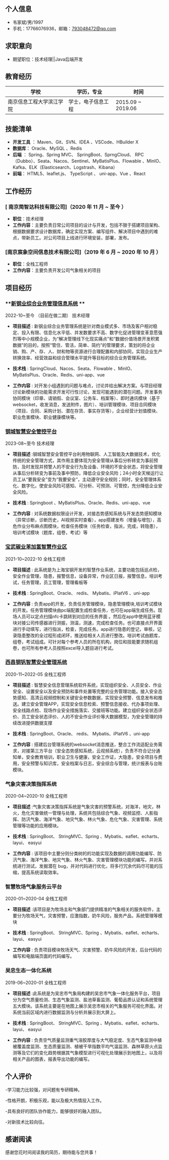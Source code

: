 ## 个人信息

- 韦家斌/男/1997
- 手机：17766076936，邮箱：793048472@qq.com

## 求职意向

- 期望职位：技术经理||Java后端开发

## 教育经历

| 学校                     | 学历，专业         | 时间              |
| ------------------------ | ------------------ | ----------------- |
| 南京信息工程大学滨江学院 | 学士，电子信息工程 | 2015.09 ~ 2019.06 |


## 技能清单

- **开发工具** ： Maven、Git、SVN、IDEA 、VSCode、HBuilder X
- **数据库**： Oracle、MySQL 、Redis
- **后端** ： Spring、Spring MVC、 SpringBoot、SprngCloud、 RPC（Dubbo）、Seata、Nacos、Sentinel、MyBatisPlus、Flowable 、MinIO、Kafka、ELK（Elasticsearch、Logstrash、Kibana）
- **前端**： HTML5、leaflet.js、 TypeScript 、 uni-app、Vue 、React

## 工作经历

### **[ 南京简智达科技有限公司]（2020 年 11 月 ~ 至今 ）**

- **职位**：技术经理
- **工作内容**：主要负责日常公司项目的设计与开发，包括不限于搭建项目架构、根据数据要求设计数据库，确定实现方案、编写组件、解决项目中遇到的难点，带新员工。对公司项目上线进行环境安装，部署，发布。

### **[南京宸象空间信息技术有限公司]（2019 年 6 月 ~ 2020 年 10 月 ）**

- **职位**：全栈工程师
- **工作内容**：主要负责开发公司气象相关的项目

## 项目经历 

### **[新钢业综合业务管理信息系统](http://47.105.163.118:1889/#/login) **

2022-10~至今 （目前在做二期） 技术经理

- **项目描述** : 新钢业综合业务管理系统是针对商业模式多、市场及客户相对稳定、投入有限、信息化水平低、并发数要求不高、数字化促进管理变革意愿强烈等中小规模企业，为“解决管理线下化现实痛点”和“数据价值场景开发积累数据”的目的，按照“管住、管活，简单、简约”的管理要求，策划的将企业销、购、产、存、人、财和物等资源进行合理配置和内部协同，实现企业生产转换效率、经营效益和综合管理水平提升等目标的综合业务管理系统。

- **技术栈** : SpringCloud、Nacos、Seata、Flowable 、MinIO、MyBatisPlus、Oracle、Redis、uni-app、vue

- **工作内容** :  对开发小组遇到的问题与难点，讨论并给出解决方案。与项目经理讨论新模块的功能需求开发可行性讨论，发现可能遇到的潜在问题。开发事务协同模块（印章、请销假、会议室、公务车、档案等）、即时通讯模块（基于websocket，收发消息，发送附件，图片）、培训管理模块、项目合同模块（项目、合同、采购计划、潜在存货、事实存货等），企业经营计划值模块、职业危害模块、职业健康模块等。

  


### **[钢城智慧安全管控平台](http://221.236.63.140:9527/#/dashboard)**

2023-08~至今  技术经理

- **项目描述** :钢城智慧安全管控平台利用物联网、人工智能及大数据技术，优化传统的安全管理方式，其作用主要体现为安全管理从事后分析转变为事前预防，及时发现并预警人的不安全行为及设备、环境的不安全状态，将安全管理从事后分析转变为事前及事中预防，降低企业安全风险；24小时全天候运行让员工从“要我安全”变为“我要安全”，主动遵守安全规则；同时，安全管理体系化、数字化，使安全风险可感知、可分析、可预测、可管控，充分降低企业安全风险。

- **技术栈** : Springboot 、MyBatisPlus、Oracle、Redis、uni-app、vue

- **工作内容** :  对系统数据权限设计开发，对接态势感知系统与开发态势感知模块（异常诊断，诊断历史，AI视频实时查看），app搭建发布（增量与增包），高危作业分布麻点图模块，检查任务模块（任务检查，指派，完成，转隐患），培训考试模块（题库，组卷，考试）等

  

### **[宝武碳业苯加氢智慧作业区](https://apps.apple.com/tw/app/hgb%E6%99%BA%E6%85%A7%E4%BD%9C%E4%B8%9A/id1661496768?l=en-GB)**

2021-10~2022-10  全栈工程师

- **项目描述** : 此系统是为上海宝钢开发的智慧作业系统，主要功能包括巡点检，安全作业管理，隐患，报警信息，设备异常，作业区日报，报警信息，培训考试，任务管理，员工管理，管理看板等

- **技术栈** : SpringBoot、Oracle、 redis、 Mybatis、iPlatV6 、uni-app

- **工作内容** : 负责app的开发，负责任务管理模块，隐患管理模块,培训考试模块的开发。任务管理模块由pc端配置生成检查任务，也可在app端生成任务。现场人员可以定点扫描nfc卡跳转到对应的任务界面 。然后在app中使用蓝牙模块对接公司传感器进行测振，测温，测速，完成检查任务。也可直接点开界面进行手动填写，进行指派，检查，完成任务。app进行隐患的登记，审核，记录隐患整改的全过程形成闭环，推送给相关人员进行整改。培训考试由题库，组卷，考试组成。可针对每个参考人员的所在机构，岗位和技能要求随机组卷，也可所有参考人员按照excel导入题目进行考试。

  

  


### **[西昌钢钒智慧安全管理系统](https://apps.apple.com/tw/app/hgb%E6%99%BA%E6%85%A7%E4%BD%9C%E4%B8%9A/id1661496768?l=en-GB)**

2020-11~2022-05  全栈工程师

- **项目描述** : 智慧安全信息管理系统软件系统，实现组织安全、人员安全、作业安全、设置安全以及安全预防和事件处置等完整的业务管理功能。接入安全态势感知、高清云视频控制和关键安全参数数据，实现安全预警、信息发布和推送。建立安全管理APP，实现安全信息检索、预警信息接收、代办事项处理、安全线路点检、现场作业安全措施落实、交接班等功能。建立组织安全状态评价、员工安全状态评价、人的不安全作业评价等大数据模型，为安全管理的持续改进提供数据支撑

- **技术栈** : SpringBoot、Oracle、 redis、 Mybatis、iPlatV6 、uni-app

- **工作内容** : 搭建后台管理系统的websocket消息推送，整合工作流适配业务需求，对接第三方平台（安全态势感知系统，云视频系统），负责不符合记分通知单，安全教育培训，职业卫生与健康，安全工作证，大隐患，安全项目与费用，安全预警与知识库，安全档案与日志，安全综合与管理，统计报表与台账模块。

   


### **气象灾害决策指挥系统**

2020-04~2020-10  全栈工程师

- **项目描述** :气象灾害决策指挥系统是气象灾害的预警系统，对海洋，地灾，林火，危化灾害做统一管理与处理，系统共包括综合气象、视频监控、人影指挥、防汛气象、海洋气象、地灾气象、林火气象、危化气象、灾害管理、系统管理等功能的应用模块。

- **技术栈** :  SpringBoot、 StringMVC、Spring 、Mybatis、eaflet、echarts、layui、 easyui

- **工作内容** : 该项目中主要分则分类树的的功能实现及数据的调用功能编写、防汛气象、海洋气象、地灾气象、林火气象、灾害管理模块功能的编写。并对系统进行测试，发掘潜在 bug，并对代码进行优化，将多行冗余代码尽可能的压缩，提高系统读取效率。

   


### **智慧牧场气象服务云平台**

2020-01~2020-04  全栈工程师

- **项目描述** :该项目是为牧场主和气象部门提供精准的气象相关的服务软件，主要分为牧场天气，灾害预警，应激指数，奶牛风险，服务产品，系统管理等模块

- **技术栈** :  SpringBoot、 StringMVC、Spring 、Mybatis、eaflet、echarts、layui、 easyui
- **工作内容** : 负责项目模块牧场天气、灾害预警、奶牛风险的开发，后台代码的编写和电脑端页面的代码编写。

  

### **吴忠生态一体化系统**

2019-06~2020-01  全栈工程师

- **项目描述** :此系统是为吴忠市气象局构建的吴忠市气象一体化服务平台，项目分为空气质量检测、生态气象监测、盐池草畜监测、葡萄品质认证和系统管理五大模块。该系统主要是在地图上展示吴忠市相关的气象服务可视化界面。对系统当前区域内进行数据监测与分析并展示到大屏上。

- **技术栈** : SpringBoot、 StringMVC、Spring 、Mybatis、eaflet、echarts、layui、 easyui

- **工作内容** : 负责空气质量监测重气溶胶厚度与大气稳定度、生态气象监测中植被覆盖度监测、生态质量监测、植被干旱指数平均气温监测、森林草原火点监测等及它们的变化趋势根据其气象模型进行可视化处理展示到地图上，以及将相关产品的图表，报表导出功能的编写。

  


## 个人评价

-学习能力比较强，对问题有专研精神。

-性格开朗，积极乐观，能以及极大热情投入工作。

-具有良好的团队协作能力，能够很好的融入团队。

-对新技术比较向往。



## 感谢阅读

感谢您花时间阅读我的简历，期待能与您共事！

<div style="page-break-after: always;"></div>